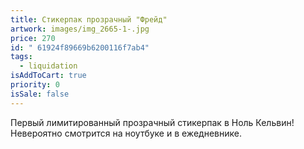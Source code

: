```yaml
---
title: Стикерпак прозрачный "Фрейд"
artwork: images/img_2665-1-.jpg
price: 270
id: " 61924f89669b6200116f7ab4"
tags:
  - liquidation
isAddToCart: true
priority: 0
isSale: false
---
```


Первый лимитированный прозрачный стикерпак в Ноль Кельвин! Невероятно смотрится на ноутбуке и в ежедневнике.
